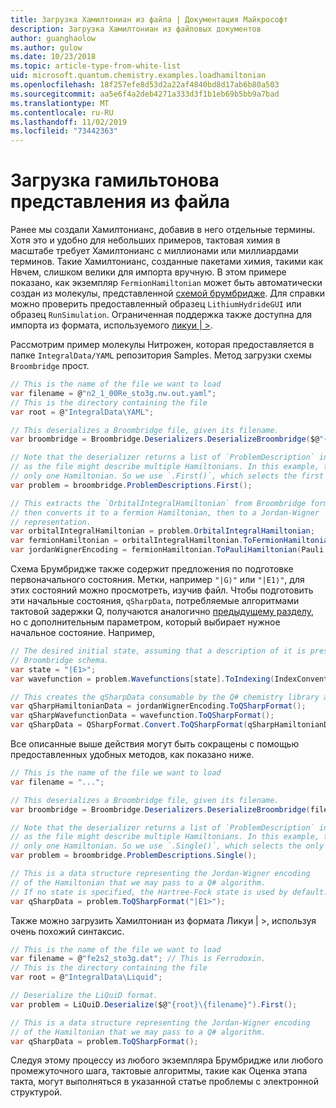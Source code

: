 ```yaml
---
title: Загрузка Хамилтониан из файла | Документация Майкрософт
description: Загрузка Хамилтониан из файловых документов
author: guanghaolow
ms.author: gulow
ms.date: 10/23/2018
ms.topic: article-type-from-white-list
uid: microsoft.quantum.chemistry.examples.loadhamiltonian
ms.openlocfilehash: 18f257efe8d53d2a22af4840bd8d17ab6b80a503
ms.sourcegitcommit: aa5e6f4a2deb4271a333d3f1b1eb69b5bb9a7bad
ms.translationtype: MT
ms.contentlocale: ru-RU
ms.lasthandoff: 11/02/2019
ms.locfileid: "73442363"
---
```

# <a name="loading-a-hamiltonian-from-file"></a>Загрузка гамильтонова представления из файла
Ранее мы создали Хамилтонианс, добавив в него отдельные термины. Хотя это и удобно для небольших примеров, тактовая химия в масштабе требует Хамилтонианс с миллионами или миллиардами терминов. Такие Хамилтонианс, созданные пакетами химия, такими как Нвчем, слишком велики для импорта вручную. В этом примере показано, как экземпляр `FermionHamiltonian` может быть автоматически создан из молекулы, представленной [схемой брумбридже](xref:microsoft.quantum.libraries.chemistry.schema.broombridge). Для справки можно проверить предоставленный образец `LithiumHydrideGUI` или образец `RunSimulation`. Ограниченная поддержка также доступна для импорта из формата, используемого [ликуи | >](https://www.microsoft.com/en-us/research/project/language-integrated-quantum-operations-liqui/).

Рассмотрим пример молекулы Нитрожен, которая предоставляется в папке `IntegralData/YAML` репозитория Samples. Метод загрузки схемы `Broombridge` прост.

```csharp
// This is the name of the file we want to load
var filename = @"n2_1_00Re_sto3g.nw.out.yaml";
// This is the directory containing the file
var root = @"IntegralData\YAML";

// This deserializes a Broombridge file, given its filename.
var broombridge = Broombridge.Deserializers.DeserializeBroombridge($@"{root}\{filename}");

// Note that the deserializer returns a list of `ProblemDescription` instances 
// as the file might describe multiple Hamiltonians. In this example, there is 
// only one Hamiltonian. So we use `.First()`, which selects the first element of the list.
var problem = broombridge.ProblemDescriptions.First();

// This extracts the `OrbitalIntegralHamiltonian` from Broombridge format,
// then converts it to a fermion Hamiltonian, then to a Jordan-Wigner
// representation.
var orbitalIntegralHamiltonian = problem.OrbitalIntegralHamiltonian;
var fermionHamiltonian = orbitalIntegralHamiltonian.ToFermionHamiltonian(IndexConvention.UpDown);
var jordanWignerEncoding = fermionHamiltonian.ToPauliHamiltonian(Pauli.QubitEncoding.JordanWigner);
```

Схема Брумбридже также содержит предложения по подготовке первоначального состояния. Метки, например `"|G⟩"` или `"|E1⟩"`, для этих состояний можно просмотреть, изучив файл. Чтобы подготовить эти начальные состояния, `qSharpData`, потребляемые алгоритмами тактовой задержки Q, получаются аналогично [предыдущему разделу](xref:microsoft.quantum.chemistry.examples.energyestimate), но с дополнительным параметром, который выбирает нужное начальное состояние. Например,
```csharp
// The desired initial state, assuming that a description of it is present in the
// Broombridge schema.
var state = "|E1>";
var wavefunction = problem.Wavefunctions[state].ToIndexing(IndexConvention.UpDown);

// This creates the qSharpData consumable by the Q# chemistry library algorithms.
var qSharpHamiltonianData = jordanWignerEncoding.ToQSharpFormat();
var qSharpWavefunctionData = wavefunction.ToQSharpFormat();
var qSharpData = QSharpFormat.Convert.ToQSharpFormat(qSharpHamiltonianData, qSharpWavefunctionData);
```

Все описанные выше действия могут быть сокращены с помощью предоставленных удобных методов, как показано ниже.
```csharp
// This is the name of the file we want to load
var filename = "...";

// This deserializes a Broombridge file, given its filename.
var broombridge = Broombridge.Deserializers.DeserializeBroombridge(filename);

// Note that the deserializer returns a list of `ProblemDescription` instances 
// as the file might describe multiple Hamiltonians. In this example, there is 
// only one Hamiltonian. So we use `.Single()`, which selects the only element of the list.
var problem = broombridge.ProblemDescriptions.Single();

// This is a data structure representing the Jordan-Wigner encoding 
// of the Hamiltonian that we may pass to a Q# algorithm.
// If no state is specified, the Hartree-Fock state is used by default.
var qSharpData = problem.ToQSharpFormat("|E1>");
```

Также можно загрузить Хамилтониан из формата Ликуи | >, используя очень похожий синтаксис. 

```csharp
// This is the name of the file we want to load
var filename = @"fe2s2_sto3g.dat"; // This is Ferrodoxin.
// This is the directory containing the file
var root = @"IntegralData\Liquid";

// Deserialize the LiQuiD format.
var problem = LiQuiD.Deserialize($@"{root}\{filename}").First();

// This is a data structure representing the Jordan-Wigner encoding 
// of the Hamiltonian that we may pass to a Q# algorithm.
var qSharpData = problem.ToQSharpFormat();
```

Следуя этому процессу из любого экземпляра Брумбридже или любого промежуточного шага, тактовые алгоритмы, такие как Оценка этапа такта, могут выполняться в указанной статье проблемы с электронной структурой.